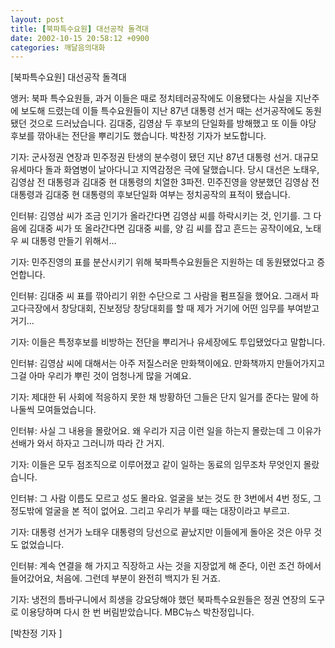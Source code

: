 ```yaml
---
layout: post
title: [북파특수요원] 대선공작 돌격대
date: 2002-10-15 20:58:12 +0900
categories: 깨달음의대화
---
```

[북파특수요원] 대선공작 돌격대
  

  
앵커: 북파 특수요원들, 과거 이들은 때로 정치테러공작에도 이용됐다는 사실을 지난주에 보도해 드렸는데 이들 특수요원들이 지난 87년 대통령 선거 때는 선거공작에도 동원됐던 것으로 드러났습니다. 김대중, 김영삼 두 후보의 단일화를 방해했고 또 이들 야당 후보를 깎아내는 전단을 뿌리기도 했습니다. 박찬정 기자가 보도합니다.
  

  
기자: 군사정권 연장과 민주정권 탄생의 분수령이 됐던 지난 87년 대통령 선거. 대규모 유세마다 돌과 화염병이 날아다니고 지역감정은 극에 달했습니다. 당시 대선은 노태우, 김영삼 전 대통령과 김대중 현 대통령의 치열한 3파전. 민주진영을 양분했던 김영삼 전 대통령과 김대중 현 대통령의 후보단일화 여부는 정치공작의 표적이 됐습니다.
  

  
인터뷰: 김영삼 씨가 조금 인기가 올라간다면 김영삼 씨를 하락시키는 것, 인기를. 그 다음에 김대중 씨가 또 올라간다면 김대중 씨를, 양 김 씨를 잡고 흔드는 공작이에요, 노태우 씨 대통령 만들기 위해서...
  

  
기자: 민주진영의 표를 분산시키기 위해 북파특수요원들은 지원하는 데 동원됐었다고 증언합니다.
  

  
인터뷰: 김대중 씨 표를 깎아리기 위한 수단으로 그 사람을 펌프질을 했어요. 그래서 파고다극장에서 창당대회, 진보정당 창당대회를 할 때 제가 거기에 어떤 임무를 부여받고 거기...
  

  
기자: 이들은 특정후보를 비방하는 전단을 뿌리거나 유세장에도 투입됐었다고 말합니다.
  

  
인터뷰: 김영삼 씨에 대해서는 아주 저질스러운 만화책이에요. 만화책까지 만들어가지고 그걸 아마 우리가 뿌린 것이 엄청나게 많을 거예요.
  

  
기자: 제대한 뒤 사회에 적응하지 못한 채 방황하던 그들은 단지 일거를 준다는 말에 하나둘씩 모여들었습니다.
  

  
인터뷰: 사실 그 내용을 몰랐어요. 왜 우리가 지금 이런 일을 하는지 몰랐는데 그 이유가 선배가 와서 하자고 그러니까 따라 간 거지.
  

  
기자: 이들은 모두 점조직으로 이루어졌고 같이 일하는 동료의 임무조차 무엇인지 몰랐습니다.
  

  
인터뷰: 그 사람 이름도 모르고 성도 몰라요. 얼굴을 보는 것도 한 3번에서 4번 정도, 그 정도밖에 얼굴을 본 적이 없어요. 그리고 우리가 부를 때는 대장이라고 부르고.
  

  
기자: 대통령 선거가 노태우 대통령의 당선으로 끝났지만 이들에게 돌아온 것은 아무 것도 없었습니다.
  

  
인터뷰: 계속 연결을 해 가지고 직장하고 사는 것을 지장없게 해 준다, 이런 조건 하에서 들어갔어요, 처음에. 그런데 부분이 완전히 백지가 된 거죠.
  

  
기자: 냉전의 틈바구니에서 희생을 강요당해야 했던 북파특수요원들은 정권 연장의 도구로 이용당하며 다시 한 번 버림받았습니다. MBC뉴스 박찬정입니다.
  
[박찬정 기자 ]